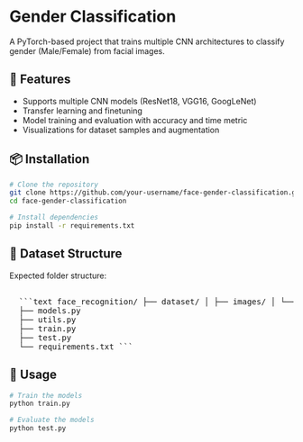 # Gender Classification
A PyTorch-based project that trains multiple CNN architectures to classify gender (Male/Female) from facial images.

## 🧠 Features
* Supports multiple CNN models (ResNet18, VGG16, GoogLeNet)
* Transfer learning and finetuning
* Model training and evaluation with accuracy and time metric
* Visualizations for dataset samples and augmentation

## 📦 Installation

```bash
# Clone the repository
git clone https://github.com/your-username/face-gender-classification.git
cd face-gender-classification

# Install dependencies
pip install -r requirements.txt
```

## 📂 Dataset Structure
Expected folder structure:
<pre> 
  ```text face_recognition/ ├── dataset/ │ ├── images/ │ └── labels/ │ └── list_attribute.txt 
  ├── models.py 
  ├── utils.py 
  ├── train.py 
  ├── test.py 
  └── requirements.txt ``` 
</pre>

## 🏃 Usage
```bash
# Train the models
python train.py

# Evaluate the models
python test.py
```



